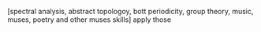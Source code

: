 [spectral analysis, abstract topologoy, bott periodicity, group theory, music, muses, poetry and other muses skills] apply those
